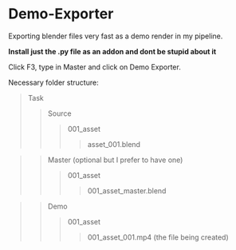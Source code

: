 # Demo-Exporter
Exporting blender files very fast as a demo render in my pipeline.

**Install just the .py file as an addon and dont be stupid about it**

Click F3, type in Master and click on Demo Exporter.


Necessary folder structure:

>Task
>>Source
>>>001_asset
>>>>asset_001.blend

>>Master (optional but I prefer to have one)
>>>001_asset
>>>>001_asset_master.blend

>>Demo
>>>001_asset
>>>>001_asset_001.mp4 (the file being created)
